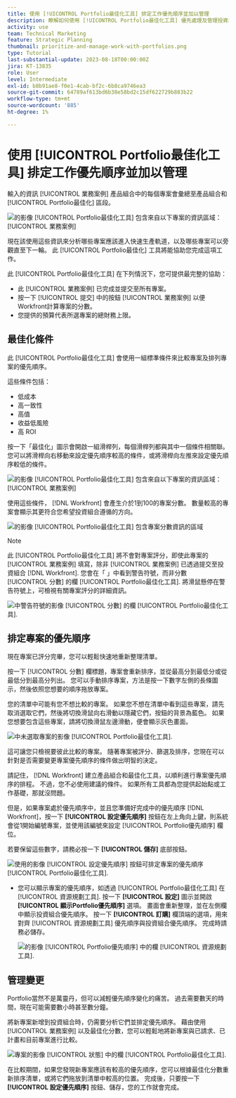 ```yaml
---
title: 使用 [!UICONTROL Portfolio最佳化工具] 排定工作優先順序並加以管理
description: 瞭解如何使用 [!UICONTROL Portfolio最佳化工具] 優先處理及管理投資組合中的專案。
activity: use
team: Technical Marketing
feature: Strategic Planning
thumbnail: prioritize-and-manage-work-with-portfolios.png
type: Tutorial
last-substantial-update: 2023-08-18T00:00:00Z
jira: KT-13835
role: User
level: Intermediate
exl-id: b8b91ae8-f0e1-4cab-bf2c-6b8ca9746ea3
source-git-commit: 64789af613bd6b38e58bd2c15df622729b883b22
workflow-type: tm+mt
source-wordcount: '885'
ht-degree: 1%

---
```


# 使用 [!UICONTROL Portfolio最佳化工具] 排定工作優先順序並加以管理

輸入的資訊 [!UICONTROL 業務案例] 產品組合中的每個專案會彙總至產品組合和 [!UICONTROL Portfolio最佳化] 區段。

![的影像 [!UICONTROL Portfolio最佳化工具] 包含來自以下專案的資訊區域： [!UICONTROL 業務案例]](assets/10-portfolio-management9.png)

現在該使用這些資訊來分析哪些專案應該進入快速生產軌道，以及哪些專案可以旁觀直至下一輪。 此 [!UICONTROL Portfolio最佳化] 工具將能協助您完成這項工作。

此 [!UICONTROL Portfolio最佳化工具] 在下列情況下，您可提供最完整的協助：

* 此 [!UICONTROL 業務案例] 已完成並提交至所有專案。
* 按一下 [!UICONTROL 提交] 中的按鈕 [!UICONTROL 業務案例] 以便Workfront計算專案的分數。
* 您提供的預算代表所選專案的總財務上限。

## 最佳化條件

此 [!UICONTROL Portfolio最佳化工具] 會使用一組標準條件來比較專案及排列專案的優先順序。

這些條件包括：

* 低成本
* 高一致性
* 高值
* 收益低風險
* 高 ROI

按一下「最佳化」圖示會開啟一組滑桿列，每個滑桿列都與其中一個條件相關聯。 您可以將滑桿向右移動來設定優先順序較高的條件，或將滑桿向左推來設定優先順序較低的條件。

![的影像 [!UICONTROL Portfolio最佳化工具] 包含來自以下專案的資訊區域： [!UICONTROL 業務案例]](assets/11-portfolio-management10.png)

使用這些條件， [!DNL Workfront] 會產生介於1到100的專案分數。 數量較高的專案會顯示其更符合您希望投資組合遵循的方向。

![的影像 [!UICONTROL Portfolio最佳化工具] 包含專案分數資訊的區域](assets/12-portfolio-management14.png)

>[!NOTE]
>
>此 [!UICONTROL Portfolio最佳化工具] 將不會對專案評分，即使此專案的 [!UICONTROL 業務案例] 填寫，除非 [!UICONTROL 業務案例] 已透過提交至投資組合 [!DNL Workfront]. 您會在「 」中看到警告符號，而非分數 [!UICONTROL 分數] 的欄 [!UICONTROL Portfolio最佳化工具]. 將滑鼠懸停在警告符號上，可檢視有關專案評分的詳細資訊。

![中警告符號的影像 [!UICONTROL 分數] 的欄 [!UICONTROL Portfolio最佳化工具].](assets/13-portfolio-management12.png)

## 排定專案的優先順序

現在專案已評分完畢，您可以輕鬆快速地重新整理清單。

按一下 [!UICONTROL 分數] 欄標題，專案會重新排序，並從最高分到最低分或從最低分到最高分列出。 您可以手動排序專案，方法是按一下數字左側的長條圖示，然後依照您想要的順序拖放專案。

您的清單中可能有您不想比較的專案。 如果您不想在清單中看到這些專案，請先取消選取它們，然後將切換滑鼠向右滑動以隱藏它們，按鈕的背景為藍色。 如果您想要包含這些專案，請將切換滑鼠左邊滑動，便會顯示灰色畫面。

![中未選取專案的影像 [!UICONTROL Portfolio最佳化工具].](assets/14-portfolio-management13.png)

這可讓您只檢視要彼此比較的專案。 隨著專案被評分、篩選及排序，您現在可以針對是否需要變更專案優先順序的條件做出明智的決定。

請記住， [!DNL Workfront] 建立產品組合和最佳化工具，以順利進行專案優先順序的排程。 不過，您不必使用建議的條件。 如果所有工具都為您提供起始點或工作基礎，那就沒問題。

但是，如果專案處於優先順序中，並且您準備好完成中的優先順序 [!DNL Workfront]，按一下 **[!UICONTROL 設定優先順序]** 按鈕在左上角向上鍵，則系統會從1開始編號專案，並使用該編號來設定 [!UICONTROL Portfolio優先順序] 欄位。

若要保留這些數字，請務必按一下 **[!UICONTROL 儲存]** 底部按鈕。

![使用的影像 [!UICONTROL 設定優先順序] 按鈕可排定專案的優先順序 [!UICONTROL Portfolio最佳化工具].](assets/15-portfolio-management15.png)

<!-- 
Pro-tips graphic
-->

* 您可以顯示專案的優先順序，如透過 [!UICONTROL Portfolio最佳化工具] 在 [!UICONTROL 資源規劃工具]. 按一下 **[!UICONTROL 設定]** 圖示並開啟 **[!UICONTROL 顯示Portfolio優先順序]** 選項。 畫面會重新整理，並在左側欄中顯示投資組合優先順序。 按一下 **[!UICONTROL 訂購]** 欄頂端的選項，用來對齊 [!UICONTROL 資源規劃工具] 優先順序與投資組合優先順序。 完成時請務必儲存。

  ![的影像 [!UICONTROL Portfolio優先順序] 中的欄 [!UICONTROL 資源規劃工具].](assets/16-portfolio-management17.png)

## 管理變更

Portfolio當然不是萬靈丹，但可以減輕優先順序變化的痛苦。 過去需要數天的時間，現在可能需要數小時甚至數分鐘。

將新專案新增到投資組合時，仍需要分析它們並排定優先順序。 藉由使用 [!UICONTROL 業務案例] 以及最佳化分數，您可以輕鬆地將新專案與已請求、已計畫和目前專案進行比較。

![專案的影像 [!UICONTROL 狀態] 中的欄 [!UICONTROL Portfolio最佳化工具].](assets/17-project-management16.png)

在比較期間，如果您發現新專案應該有較高的優先順序，您可以根據最佳化分數重新排序清單，或將它們拖放到清單中較高的位置。 完成後，只要按一下 **[!UICONTROL 設定優先順序]** 按鈕、儲存，您的工作就會完成。

<!-- Learn more graphic and documentation article links

* Portfolio Optimizer overview 
* Optimize projects in the Portfolio Optimizer 
* Overview of the Portfolio Optimizer score 
* Prioritizing projects in the Portfolio Optimizer

-->
